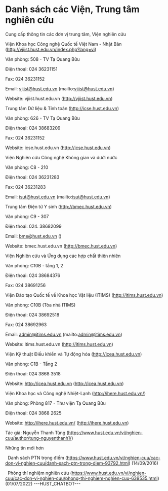 # Danh sách các Viện, Trung tâm nghiên cứu

Cung cấp thông tin các đơn vị trung tâm, Viện nghiên cứu

<title></title>
<!-- -->

Viện Khoa học Công nghệ Quốc tế Việt Nam - Nhật Bản (http://vjiist.hust.edu.vn/index.php?lang=vi)

Văn phòng: 508 - TV Tạ Quang Bửu

Điện thoại: 024 36231151

Fax: 024 36231152

Email: vjiist@hust.edu.vn (mailto:vjiist@hust.edu.vn)

Website: vjiist.hust.edu.vn (http://vjiist.hust.edu.vn)

Trung tâm Dữ liệu &amp; Tính toán (http://icse.hust.edu.vn)

Văn phòng: 626 - TV Tạ Quang Bửu

Điện thoại: 024 38683209

Fax: 024 36231152

Website: icse.hust.edu.vn (http://icse.hust.edu.vn)

Viện Nghiên cứu Công nghệ Không gian và dưới nước

Văn phòng: C8 - 210

Điện thoại: 024 36231283

Fax: 024 36231283

Email: isut@hust.edu.vn (mailto:isut@hust.edu.vn)

Trung tâm Điện tử Y sinh (http://bmec.hust.edu.vn)

Văn phòng: C9 - 307

Điện thoại: 024. 38682099

Email: bme@hust.edu.vn ()

Website: bmec.hust.edu.vn (http://bmec.hust.edu.vn)

Viện Nghiên cứu và Ứng dụng các hợp chất thiên nhiên

Văn phòng: C10B - tầng 1, 2

Điện thoại: 024 38684376

Fax: 024 38691256

Viện Đào tạo Quốc tế về Khoa học Vật liệu (ITIMS) (http://itims.hust.edu.vn)

Văn phòng: C10B (Tòa nhà ITIMS)

Điện thoại: 024 38692518

Fax: 024 38692963

Email: admin@itims.edu.vn (mailto:admin@itims.edu.vn)

Website: itims.hust.edu.vn (http://itims.hust.edu.vn)

Viện Kỹ thuật Điều khiển và Tự động hóa (http://icea.hust.edu.vn)

Văn phòng: C1B - Tầng 2 

Điện thoại: 024 3868 3518

Website: http://icea.hust.edu.vn (http://icea.hust.edu.vn)
 

Viện Khoa học và Công nghệ Nhiệt-Lạnh (http://ihere.hust.edu.vn/)

Văn phòng: Phòng 817 - Thư viện Tạ Quang Bửu

Điện thoại: 024 3868 2625

Website: http://ihere.hust.edu.vn/ (http://ihere.hust.edu.vn)
 

Tác giả: Nguyễn Thanh Tùng (https://www.hust.edu.vn/vi/nghien-cuu/author/tung-nguyenthanh1/)

Những tin mới hơn

 
Danh sách PTN trọng điểm (https://www.hust.edu.vn/vi/nghien-cuu/cac-don-vi-nghien-cuu/danh-sach-ptn-trong-diem-93792.html)
(14/09/2016)

 
Phòng thí nghiệm nghiên cứu (https://www.hust.edu.vn/vi/nghien-cuu/cac-don-vi-nghien-cuu/phong-thi-nghiem-nghien-cuu-639535.html)
(01/07/2022) 
 ---HUST_CHATBOT---